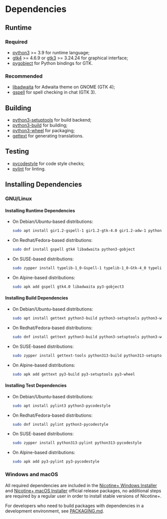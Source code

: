 <!--
  SPDX-FileCopyrightText: 2020-2025 Nicotine+ Contributors
  SPDX-License-Identifier: GPL-3.0-or-later
-->

# Dependencies

## Runtime

### Required

 - [python3](https://www.python.org/) >= 3.9
      for runtime language;
 - [gtk4](https://gtk.org/) >= 4.6.9 or [gtk3](https://gtk.org/) >= 3.24.24
      for graphical interface;
 - [pygobject](https://pygobject.gnome.org/)
      for Python bindings for GTK.

### Recommended

 - [libadwaita](https://gitlab.gnome.org/GNOME/libadwaita)
      for Adwaita theme on GNOME (GTK 4);
 - [gspell](https://gitlab.gnome.org/GNOME/gspell)
      for spell checking in chat (GTK 3).

## Building

 - [python3-setuptools](https://setuptools.pypa.io/)
      for build backend;
 - [python3-build](https://build.pypa.io/)
      for building;
 - [python3-wheel](https://wheel.readthedocs.io/)
      for packaging;
 - [gettext](https://www.gnu.org/software/gettext/)
      for generating translations.

## Testing

 - [pycodestyle](https://pycodestyle.pycqa.org/)
      for code style checks;
 - [pylint](https://pylint.readthedocs.io/)
      for linting.


## Installing Dependencies

### GNU/Linux

#### Installing Runtime Dependencies

 - On Debian/Ubuntu-based distributions:

   ```sh
   sudo apt install gir1.2-gspell-1 gir1.2-gtk-4.0 gir1.2-adw-1 python3-gi python3-gi-cairo
   ```

 - On Redhat/Fedora-based distributions:

   ```sh
   sudo dnf install gspell gtk4 libadwaita python3-gobject
   ```

 - On SUSE-based distributions:

   ```sh
   sudo zypper install typelib-1_0-Gspell-1 typelib-1_0-Gtk-4_0 typelib-1_0-Adw-1 python313-gobject python313-gobject-cairo python313-gobject-Gdk
   ```

 - On Alpine-based distributions:

   ```sh
   sudo apk add gspell gtk4.0 libadwaita py3-gobject3
   ```

#### Installing Build Dependencies

 - On Debian/Ubuntu-based distributions:

   ```sh
   sudo apt install gettext python3-build python3-setuptools python3-wheel
   ```

 - On Redhat/Fedora-based distributions:

   ```sh
   sudo dnf install gettext python3-build python3-setuptools python3-wheel
   ```

 - On SUSE-based distributions:

   ```sh
   sudo zypper install gettext-tools python313-build python313-setuptools python313-wheel
   ```

 - On Alpine-based distributions:

   ```sh
   sudo apk add gettext py3-build py3-setuptools py3-wheel
   ```

#### Installing Test Dependencies

 - On Debian/Ubuntu-based distributions:

   ```sh
   sudo apt install pylint3 python3-pycodestyle
   ```

 - On Redhat/Fedora-based distributions:

   ```sh
   sudo dnf install pylint python3-pycodestyle
   ```

 - On SUSE-based distributions:

   ```sh
   sudo zypper install python313-pylint python313-pycodestyle
   ```

 - On Alpine-based distributions:

   ```sh
   sudo apk add py3-pylint py3-pycodestyle
   ```

### Windows and macOS

All required dependencies are included in the [Nicotine+ Windows Installer](DOWNLOADS.md#windows)
and [Nicotine+ macOS Installer](DOWNLOADS.md#macos) official release packages,
no additional steps are required by a regular user in order to install stable
versions of Nicotine+.

For developers who need to build packages with dependencies in a development
environment, see [PACKAGING.md](PACKAGING.md).
